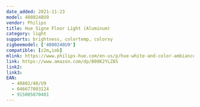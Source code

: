 ```yaml
---
date_added: 2021-11-23
model: 4080248U9
vendor: Philips
title: Hue Signe Floor Light (Aluminum)
category: light
supports: brightness, colortemp, colorxy
zigbeemodel: ['4080248U9']
compatible: [z2m,iob]
mlink: https://www.philips-hue.com/en-us/p/hue-white-and-color-ambiance-signe-floor-light/4080248U9
link: https://www.amazon.com/dp/B08K2YLZ8S
link2: 
link3: 
EAN: 
  - 40802/48/U9
  - 046677803124
  - 915005870401
---
```

